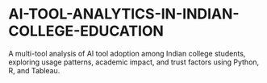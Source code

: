 # AI-TOOL-ANALYTICS-IN-INDIAN-COLLEGE-EDUCATION
A multi-tool analysis of AI tool adoption among Indian college students, exploring usage patterns, academic impact, and trust factors using Python, R, and Tableau.
